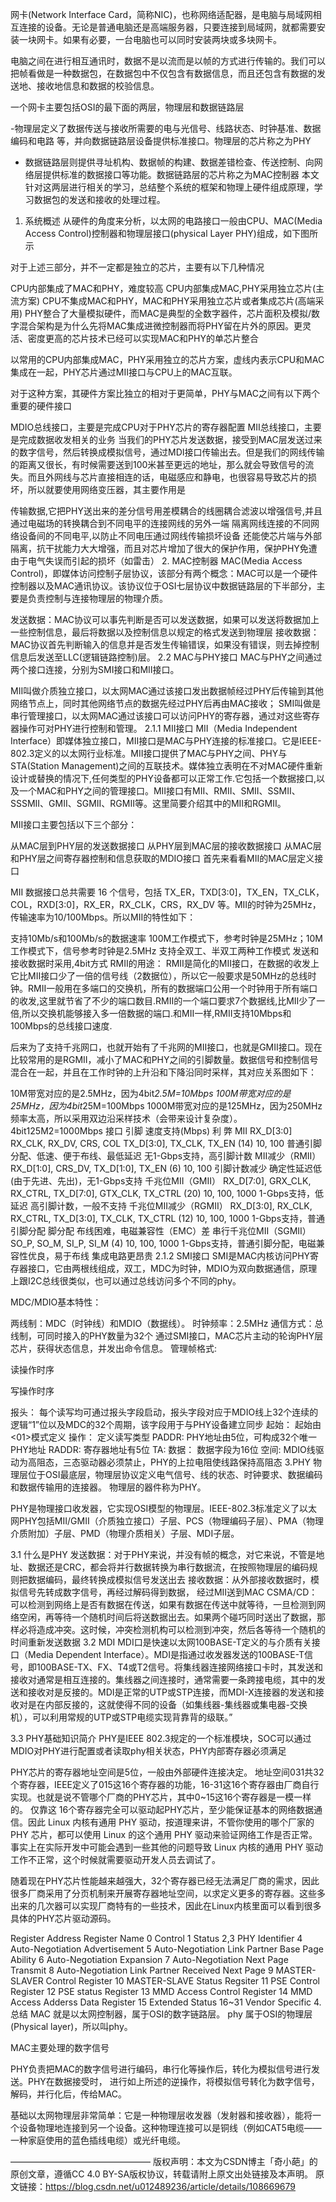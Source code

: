 网卡(Network Interface Card，简称NIC)，也称网络适配器，是电脑与局域网相互连接的设备。无论是普通电脑还是高端服务器，只要连接到局域网，就都需要安装一块网卡。如果有必要，一台电脑也可以同时安装两块或多块网卡。

电脑之间在进行相互通讯时，数据不是以流而是以帧的方式进行传输的。我们可以把帧看做是一种数据包，在数据包中不仅包含有数据信息，而且还包含有数据的发送地、接收地信息和数据的校验信息。

一个网卡主要包括OSI的最下面的两层，物理层和数据链路层

-物理层定义了数据传送与接收所需要的电与光信号、线路状态、时钟基准、数据编码和电路 等，并向数据链路层设备提供标准接口。物理层的芯片称之为PHY
- 数据链路层则提供寻址机构、数据帧的构建、数据差错检查、传送控制、向网络层提供标准的数据接口等功能。数据链路层的芯片称之为MAC控制器
本文针对这两层进行相关的学习，总结整个系统的框架和物理上硬件组成原理，学习数据包的发送和接收的处理过程。

1. 系统概述
从硬件的角度来分析，以太网的电路接口一般由CPU、MAC(Media Access Control)控制器和物理层接口(physical Layer PHY)组成，如下图所示


对于上述三部分，并不一定都是独立的芯片，主要有以下几种情况

CPU内部集成了MAC和PHY，难度较高
CPU内部集成MAC,PHY采用独立芯片(主流方案)
CPU不集成MAC和PHY，MAC和PHY采用独立芯片或者集成芯片(高端采用)
PHY整合了大量模拟硬件，而MAC是典型的全数字器件，芯片面积及模拟/数字混合架构是为什么先将MAC集成进微控制器而将PHY留在片外的原因。更灵活、密度更高的芯片技术已经可以实现MAC和PHY的单芯片整合

以常用的CPU内部集成MAC，PHY采用独立的芯片方案，虚线内表示CPU和MAC集成在一起，PHY芯片通过MII接口与CPU上的MAC互联。



对于这种方案，其硬件方案比独立的相对于更简单，PHY与MAC之间有以下两个重要的硬件接口

MDIO总线接口，主要是完成CPU对于PHY芯片的寄存器配置
MII总线接口，主要是完成数据收发相关的业务
当我们的PHY芯片发送数据，接受到MAC层发送过来的数字信号，然后转换成模拟信号，通过MDI接口传输出去。但是我们的网线传输的距离又很长，有时候需要送到100米甚至更远的地址，那么就会导致信号的流失。而且外网线与芯片直接相连的话，电磁感应和静电，也很容易导致芯片的损坏，所以就要使用网络变压器，其主要作用是

传输数据,它把PHY送出来的差分信号用差模耦合的线圈耦合滤波以增强信号,并且通过电磁场的转换耦合到不同电平的连接网线的另外一端
隔离网线连接的不同网络设备间的不同电平,以防止不同电压通过网线传输损坏设备
还能使芯片端与外部隔离，抗干扰能力大大增强，而且对芯片增加了很大的保护作用，保护PHY免遭由于电气失误而引起的损坏（如雷击）
2. MAC控制器
MAC(Media Access Control)，即媒体访问控制子层协议，该部分有两个概念：MAC可以是一个硬件控制器以及MAC通讯协议。该协议位于OSI七层协议中数据链路层的下半部分，主要是负责控制与连接物理层的物理介质。


发送数据：MAC协议可以事先判断是否可以发送数据，如果可以发送将数据加上一些控制信息，最后将数据以及控制信息以规定的格式发送到物理层
接收数据：MAC协议首先判断输入的信息并是否发生传输错误，如果没有错误，则去掉控制信息后发送至LLC(逻辑链路控制)层。
2.2 MAC与PHY接口
MAC与PHY之间通过两个接口连接，分别为SMI接口和MII接口。

MII叫做介质独立接口，以太网MAC通过该接口发出数据帧经过PHY后传输到其他网络节点上，同时其他网络节点的数据先经过PHY后再由MAC接收；
SMI叫做是串行管理接口，以太网MAC通过该接口可以访问PHY的寄存器，通过对这些寄存器操作可对PHY进行控制和管理。
2.1.1 MII接口
MII（Media Independent Interface）即媒体独立接口，MII接口是MAC与PHY连接的标准接口。它是IEEE-802.3定义的以太网行业标准。MII接口提供了MAC与PHY之间、PHY与STA(Station Management)之间的互联技术。媒体独立表明在不对MAC硬件重新设计或替换的情况下,任何类型的PHY设备都可以正常工作.它包括一个数据接口,以及一个MAC和PHY之间的管理接口。MII接口有MII、RMII、SMII、SSMII、SSSMII、GMII、SGMII、RGMII等。这里简要介绍其中的MII和RGMII。

MII接口主要包括以下三个部分：

从MAC层到PHY层的发送数据接口
从PHY层到MAC层的接收数据接口
从MAC层和PHY层之间寄存器控制和信息获取的MDIO接口
首先来看看MII的MAC层定义接口



MII 数据接口总共需要 16 个信号，包括 TX_ER，TXD[3:0]，TX_EN，TX_CLK，COL，RXD[3:0]，RX_ER，RX_CLK，CRS，RX_DV 等。MII的时钟为25MHz，传输速率为10/100Mbps。所以MII的特性如下：

支持10Mb/s和100Mb/s的数据速率
100M工作模式下，参考时钟是25MHz；10M工作模式下，信号参考时钟是2.5MHz
支持全双工、半双工两种工作模式
发送和接收数据时采用,4bit方式
RMII的用途：
RMII是简化的MII接口，在数据的收发上它比MII接口少了一倍的信号线（2数据位），所以它一般要求是50MHz的总线时钟。RMII一般用在多端口的交换机，所有的数据端口公用一个时钟用于所有端口的收发,这里就节省了不少的端口数目.RMII的一个端口要求7个数据线,比MII少了一倍,所以交换机能够接入多一倍数据的端口.和MII一样,RMII支持10Mbps和100Mbps的总线接口速度.

后来为了支持千兆网口，也就开始有了千兆网的MII接口，也就是GMII接口。现在比较常用的是RGMII，减小了MAC和PHY之间的引脚数量。数据信号和控制信号混合在一起，并且在工作时钟的上升沿和下降沿同时采样，其对应关系图如下：

10M带宽对应的是2.5MHz，因为4bit*2.5M=10Mbps
100M带宽对应的是25MHz，因为4bit*25M=100Mbps
1000M带宽对应的是125MHz，因为250MHz频率太高，所以采用双边沿采样技术（会带来设计复杂度）。4bit125M2=1000Mbps
接口	引脚	速度支持(Mbps)	利	弊
MII	RX_D[3:0]
RX_CLK, RX_DV, CRS, COL
TX_D[3:0], TX_CLK, TX_EN
(14)	10, 100	普通引脚分配、低速、便于布线、最低延迟	无1-Gbps支持，高引脚计数
MII减少（RMII）	RX_D[1:0], CRS_DV,
TX_D[1:0], TX_EN
(6)	10, 100	引脚计数减少	确定性延迟低 (由于先进、先出)，无1-Gbps支持
千兆位MII（GMII）	RX_D[7:0], GRX_CLK, RX_CTRL, TX_D[7:0], GTX_CLK, TX_CTRL
(20)	10, 100, 1000	1-Gbps支持，低延迟	高引脚计数，一般不支持
千兆位MII减少（RGMII）	RX_D[3:0], RX_CLK, RX_CTRL, TX_D[3:0], TX_CLK, TX_CTRL
(12)	10, 100, 1000	1-Gbps支持，普通引脚分配	脚分配
布线困难，电磁兼容性（EMC）差
串行千兆位MII（SGMII）	SO_P, SO_M, SI_P, SI_M
(4)	10, 100, 1000	1-Gbps支持，普通引脚分配，电磁兼容性优良，易于布线	集成电路更昂贵
2.1.2 SMI接口
SMI是MAC内核访问PHY寄存器接口，它由两根线组成，双工，MDC为时钟，MDIO为双向数据通信，原理上跟I2C总线很类似，也可以通过总线访问多个不同的phy。

MDC/MDIO基本特性：

两线制：MDC（时钟线）和MDIO（数据线）。
时钟频率：2.5MHz
通信方式：总线制，可同时接入的PHY数量为32个
通过SMI接口，MAC芯片主动的轮询PHY层芯片，获得状态信息，并发出命令信息。
管理帧格式:



读操作时序



写操作时序



报头： 每个读写均可通过报头字段启动，报头字段对应于MDIO线上32个连续的逻辑“1”位以及MDC的32个周期，该字段用于与PHY设备建立同步
起始： 起始由<01>模式定义
操作： 定义读写类型
PADDR: PHY地址由5位，可构成32个唯一PHY地址
RADDR: 寄存器地址有5位
TA:
数据： 数据字段为16位
空间: MDIO线驱动为高阻态，三态驱动器必须禁止，PHY的上拉电阻使线路保持高阻态
3.PHY
物理层位于OSI最底层，物理层协议定义电气信号、线的状态、时钟要求、数据编码和数据传输用的连接器。 物理层的器件称为PHY。



PHY是物理接口收发器，它实现OSI模型的物理层。IEEE-802.3标准定义了以太网PHY包括MII/GMII（介质独立接口）子层、PCS（物理编码子层）、PMA（物理介质附加）子层、PMD（物理介质相关）子层、MDI子层。

3.1 什么是PHY
发送数据：对于PHY来说，并没有帧的概念，对它来说，不管是地址、数据还是CRC，都会将并行数据转换为串行数据流，在按照物理层的编码规则把数据编码，最终转换成模拟信号发送出去
接收数据：从外部接收数据时，模拟信号先转成数字信号，再经过解码得到数据， 经过MII送到MAC
CSMA/CD：可以检测到网络上是否有数据在传送，如果有数据在传送中就等待，一旦检测到网络空闲，再等待一个随机时间后将送数据出去。如果两个碰巧同时送出了数据，那样必将造成冲突。这时候，冲突检测机构可以检测到冲突，然后各等待一个随机的时间重新发送数据
3.2 MDI
MDI口是快速以太网100BASE-T定义的与介质有关接口（Media Dependent Interface）。MDI是指通过收发器发送的100BASE-T信号，即100BASE-TX、FX、T4或T2信号。将集线器连接网络接口卡时，其发送和接收对通常是相互连接的。集线器之间连接时，通常需要一条跨接电缆，其中的发送和接收对是反接的。MDI是正常的UTP或STP连接，而MDI-X连接器的发送和接收对是在内部反接的，这就使得不同的设备（如集线器-集线器或集电器-交换机），可以利用常规的UTP或STP电缆实现背靠背的级联。”

3.3 PHY基础知识简介
PHY是IEEE 802.3规定的一个标准模块，SOC可以通过MDIO对PHY进行配置或者读取phy相关状态，PHY内部寄存器必须满足

PHY芯片的寄存器地址空间是5位，一般由外部硬件连接决定。
地址空间031共32个寄存器，IEEE定义了015这16个寄存器的功能，16-31这16个寄存器由厂商自行实现。也就是说不管哪个厂商的PHY芯片，其中0~15这16个寄存器是一模一样的。
仅靠这 16个寄存器完全可以驱动起PHY芯片，至少能保证基本的网络数据通信。因此 Linux 内核有通用 PHY 驱动，按道理来讲，不管你使用的哪个厂家的 PHY 芯片，都可以使用 Linux 的这个通用 PHY 驱动来验证网络工作是否正常。事实上在实际开发中可能会遇到一些其他的问题导致 Linux 内核的通用 PHY 驱动工作不正常，这个时候就需要驱动开发人员去调试了。

随着现在PHY芯片性能越来越强大，32个寄存器已经无法满足厂商的需求，因此很多厂商采用了分页机制来开展寄存器地址空间，以求定义更多的寄存器。这些多出来的几次器可以实现厂商特有的一些技术，因此在Linux内核里面可以看到很多具体的PHY芯片驱动源码。

Register Address	Register Name
0	Control
1	Status
2,3	PHY Identifier
4	Auto-Negotiation Advertisement
5	Auto-Negotiation Link Partner Base Page Ability
6	Auto-Negotiation Expansion
7	Auto-Negotiation Next Page Transmit
8	Auto-Negotiation Link Partner Received Next Page
9	MASTER-SLAVER Control Register
10	MASTER-SLAVE Status Regsiter
11	PSE Control Register
12	PSE status Register
13	MMD Access Control Register
14	MMD Access Adderss Data Register
15	Extended Status
16~31	Vendor Specific
4. 总结
MAC 就是以太网控制器，属于OSI的数字链路层。 phy 属于OSI的物理层(Physical layer)，所以叫phy。

MAC主要处理的数字信号

PHY负责把MAC的数字信号进行编码，串行化等操作后，转化为模拟信号进行发送。PHY在数据接受时， 进行如上所述的逆操作，将模拟信号转化为数字信号，解码，并行化后，传给MAC。

基础以太网物理层非常简单：它是一种物理层收发器（发射器和接收器），能将一个设备物理地连接到另一个设备。这种物理连接可以是铜线（例如CAT5电缆——一种家庭使用的蓝色插线电缆）或光纤电缆。

————————————————
版权声明：本文为CSDN博主「奇小葩」的原创文章，遵循CC 4.0 BY-SA版权协议，转载请附上原文出处链接及本声明。
原文链接：https://blog.csdn.net/u012489236/article/details/108669679